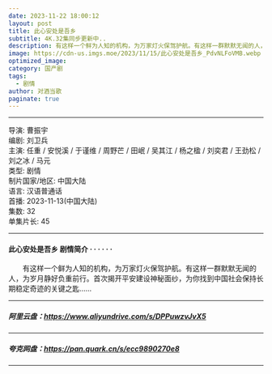 ```yaml
---
date: 2023-11-22 18:00:12
layout: post
title: 此心安处是吾乡
subtitle: 4K.32集同步更新中..
description: 有这样一个鲜为人知的机构，为万家灯火保驾护航。有这样一群默默无闻的人，为岁月静好负重前行。首次揭开平安建设神秘面纱，为你找到中国社会保持长期稳定奇迹的关键之匙.....
image: https://cdn-us.imgs.moe/2023/11/15/此心安处是吾乡_PdvNLFoVMB.webp
optimized_image: 
category: 国产剧
tags:
  - 剧情
author: 对酒当歌
paginate: true
---
```



---

导演: 曹振宇  
编剧: 刘卫兵  
主演: 任重 / 安悦溪 / 于谨维 / 周野芒 / 田岷 / 吴其江 / 杨之楹 / 刘奕君 / 王劲松 / 刘之冰 / 马元  
类型: 剧情  
制片国家/地区: 中国大陆  
语言: 汉语普通话  
首播: 2023-11-13(中国大陆)  
集数: 32  
单集片长: 45  

---

#### 此心安处是吾乡 剧情简介 · · · · · ·

　　有这样一个鲜为人知的机构，为万家灯火保驾护航。有这样一群默默无闻的人，为岁月静好负重前行。首次揭开平安建设神秘面纱，为你找到中国社会保持长期稳定奇迹的关键之匙……

---

##### 阿里云盘：<https://www.aliyundrive.com/s/DPPuwzvJvX5>

---

##### 夸克网盘：<https://pan.quark.cn/s/ecc9890270e8>

---
